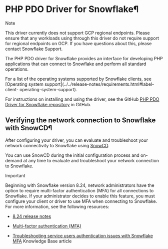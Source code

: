 # PHP PDO Driver for Snowflake¶

Note

This driver currently does not support GCP regional endpoints. Please ensure
that any workloads using through this driver do not require support for
regional endpoints on GCP. If you have questions about this, please contact
Snowflake Support.

The PHP PDO driver for Snowflake provides an interface for developing PHP
applications that can connect to Snowflake and perform all standard
operations.

For a list of the operating systems supported by Snowflake clients, see
[Operating system support](../../release-notes/requirements.html#label-client-
operating-system-support).

For instructions on installing and using the driver, see the GitHub [PHP PDO
Driver for Snowflake repository](https://github.com/snowflakedb/pdo_snowflake)
in GitHub.

## Verifying the network connection to Snowflake with SnowCD¶

After configuring your driver, you can evaluate and troubleshoot your network
connectivity to Snowflake using [SnowCD](../../user-guide/snowcd).

You can use SnowCD during the initial configuration process and on-demand at
any time to evaluate and troubleshoot your network connection to Snowflake.

Important

Beginning with Snowflake version 8.24, network administrators have the option
to require multi-factor authentication (MFA) for all connections to Snowflake.
If your administrator decides to enable this feature, you must configure your
client or driver to use MFA when connecting to Snowflake. For more
information, see the following resources:

  * [8.24 release notes](../../release-notes/2024/8_24.html#label-authentication-policies-new-multi-factor-authentication-parameters)

  * [Multi-factor authentication (MFA)](../../user-guide/security-mfa)

  * [Troubleshooting service users authentication issues with Snowflake MFA](https://community.snowflake.com/s/article/Troubleshooting-service-users-authentication-issues-with-Snowflake-MFA) Knowledge Base article

